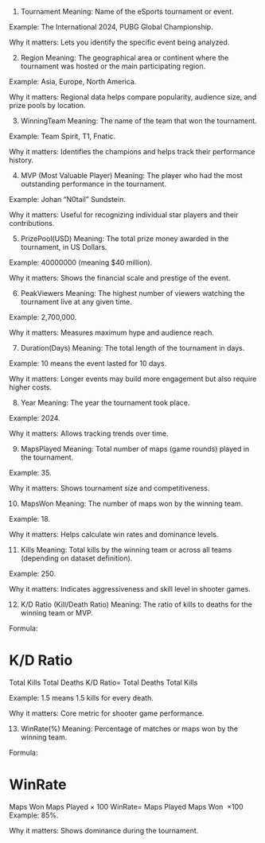1. Tournament
Meaning: Name of the eSports tournament or event.

Example: The International 2024, PUBG Global Championship.

Why it matters: Lets you identify the specific event being analyzed.

2. Region
Meaning: The geographical area or continent where the tournament was hosted or the main participating region.

Example: Asia, Europe, North America.

Why it matters: Regional data helps compare popularity, audience size, and prize pools by location.

3. WinningTeam
Meaning: The name of the team that won the tournament.

Example: Team Spirit, T1, Fnatic.

Why it matters: Identifies the champions and helps track their performance history.

4. MVP (Most Valuable Player)
Meaning: The player who had the most outstanding performance in the tournament.

Example: Johan “N0tail” Sundstein.

Why it matters: Useful for recognizing individual star players and their contributions.

5. PrizePool(USD)
Meaning: The total prize money awarded in the tournament, in US Dollars.

Example: 40000000 (meaning $40 million).

Why it matters: Shows the financial scale and prestige of the event.

6. PeakViewers
Meaning: The highest number of viewers watching the tournament live at any given time.

Example: 2,700,000.

Why it matters: Measures maximum hype and audience reach.

7. Duration(Days)
Meaning: The total length of the tournament in days.

Example: 10 means the event lasted for 10 days.

Why it matters: Longer events may build more engagement but also require higher costs.

8. Year
Meaning: The year the tournament took place.

Example: 2024.

Why it matters: Allows tracking trends over time.

9. MapsPlayed
Meaning: Total number of maps (game rounds) played in the tournament.

Example: 35.

Why it matters: Shows tournament size and competitiveness.

10. MapsWon
Meaning: The number of maps won by the winning team.

Example: 18.

Why it matters: Helps calculate win rates and dominance levels.

11. Kills
Meaning: Total kills by the winning team or across all teams (depending on dataset definition).

Example: 250.

Why it matters: Indicates aggressiveness and skill level in shooter games.

12. K/D Ratio (Kill/Death Ratio)
Meaning: The ratio of kills to deaths for the winning team or MVP.

Formula:

K/D Ratio
=
Total Kills
Total Deaths
K/D Ratio= 
Total Deaths
Total Kills
​
 
Example: 1.5 means 1.5 kills for every death.

Why it matters: Core metric for shooter game performance.

13. WinRate(%)
Meaning: Percentage of matches or maps won by the winning team.

Formula:

WinRate
=
Maps Won
Maps Played
×
100
WinRate= 
Maps Played
Maps Won
​
 ×100
Example: 85%.

Why it matters: Shows dominance during the tournament.